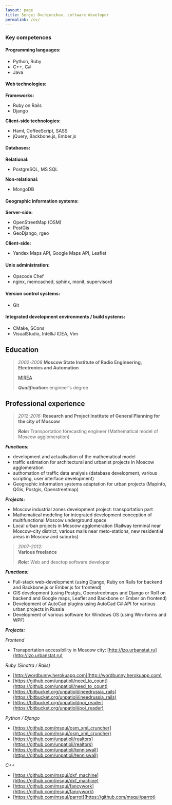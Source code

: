 ```yaml
---
layout: page
title: Sergei Ovchinnikov, software developer
permalink: /cv/
---
```


### Key competences

#### Programming languages:

- Python, Ruby
- C++, C#
- Java

#### Web technologies:

**Frameworks:**

- Ruby on Rails
- Django

**Client-side technologies:**

- Haml, CoffeeScript, SASS
- jQuery, Backbone.js, Ember.js

#### Databases:

**Relational:**

- PostgreSQL, MS SQL

**Non-relational:**

- MongoDB

#### Geographic information systems:

**Server-side:**

- OpenStreetMap (OSM)
- PostGis
- GeoDjango, rgeo

**Client-side:**

- Yandex Maps API, Google Maps API, Leaflet

#### Unix administration:

- Opscode Chef
- nginx, memcached, sphinx, monit, supervisord

#### Version control systems:

- Git

#### Integrated development environments / build systems:

- CMake, SCons
- VisualStudio, IntelliJ IDEA, Vim

## Education

> *2002-2008*
> **Moscow State Institute of Radio Engineering, Electronics and Automation**
> 
> [MIREA](http://en.wikipedia.org/wiki/Moscow_State_Institute_of_Radio_Engineering,_Electronics_and_Automation)
> 
> ***Qualification:*** engineer's degree

## Professional experience

> *2012-2016:* 
> **Research and Project Institute of General Planning for the city of Moscow**
> 
> ***Role:*** Transportation forecasting engineer (Mathematical model of Moscow agglomeration)


***Functions:***

- development and actualisation of the mathematical model
- traffic estimation for architectural and urbanist projects in Moscow agglomeration
- authomation of traffic data analysis (database development, various scripting, user interface development)
- Geographic information systems adaptation for urban projects (Mapinfo, QGis, Postgis, Openstreetmap)


***Projects:***

- Moscow industrial zones development project: transportation part
- Mathematical modeling for integrated development conception of multifunctional Moscow underground space
- Local urban projects in Moscow agglomeration (Railway terminal near Moscow-city district, various malls near meto-stations, new residential areas in Moscow and suburbs)

> *2007-2012:*  
> **Various freelance**
> 
> ***Role:***
> Web and desctop software developer


***Functions:***

- Full-stack web-development (using Django, Ruby on Rails for backend and Backbone.js or Ember.js for frontend)
- GIS development (using Postgis, Openstreetmaps and Django or RoR on backend and Google maps, Leaflet and Backbone or Ember on frontend)
- Development of AutoCad plugins using AutoCad C# API for various urban projects in Russia
- Development of various software for Windows OS (using Win-forms and WPF)


***Projects:***

*Frontend*

- Transportation accessibility in Moscow city: [http://izo.urbanstat.ru](http://izo.urbanstat.ru)

*Ruby (Sinatra / Rails)*

- [http://wordbunny.herokuapp.com](http://wordbunny.herokuapp.com)
- [https://github.com/unpatioli/need_to_count](https://github.com/unpatioli/need_to_count)
- [https://bitbucket.org/unpatioli/ineedrussia_rails](https://bitbucket.org/unpatioli/ineedrussia_rails)
- [https://bitbucket.org/unpatioli/poi_reader](https://bitbucket.org/unpatioli/poi_reader)

*Python / Django*

- [https://github.com/msqui/osm_xml_cruncher](https://github.com/msqui/osm_xml_cruncher)
- [https://github.com/unpatioli/realtors](https://github.com/unpatioli/realtors)
- [https://github.com/unpatioli/tenniswall](https://github.com/unpatioli/tenniswall)

*C++*

- [https://github.com/msqui/dxf_machine](https://github.com/msqui/dxf_machine)
- [https://github.com/msqui/fancywork](https://github.com/msqui/fancywork)
- [https://github.com/msqui/parrot](https://github.com/msqui/parrot)
